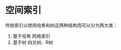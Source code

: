 <!--
 * @FilePath: opendrive_roadnetworkmesh.md
 * @Author: Taber.wu
 * @Date: 2022-11-29 13:45:27
 * @LastEditors: Please set LastEditors
 * @LastEditTime: 2022-11-30 09:59:10
 * Copyright: 2022 JOYSON CO.,LTD. All Rights Reserved.
 * @Descripttion: 
-->
# 空间索引
传统索引以使用哈希和树这两种结构而可以分为两大类：  
1. 基于哈希 网格索引
2. 基于树 四叉树、R树